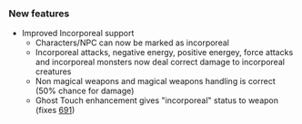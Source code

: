 ### New features
- Improved Incorporeal support
    - Characters/NPC can now be marked as incorporeal
    - Incorporeal attacks, negative energy, positive energey, force attacks and incorporeal monsters now deal correct damage to incorporeal creatures
    - Non magical weapons and magical weapons handling is correct (50% chance for damage)
    - Ghost Touch enhancement gives "incorporeal" status to weapon (fixes [691](https://github.com/Rughalt/D35E/issues/691))
